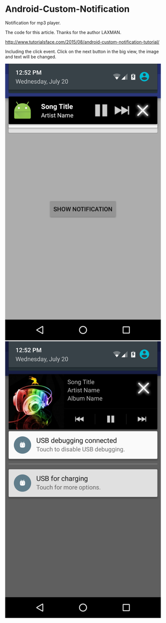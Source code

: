 # Android-Custom-Notification
Notification for mp3 player.

The code for this article. Thanks for the author LAXMAN. 

http://www.tutorialsface.com/2015/08/android-custom-notification-tutorial/

Including the click event. Click on the next button in the big view, the image and text will be changed.

![alt tag](https://github.com/yuxiaohui78/Android-Custom-Notification/blob/master/screenshot/1.png?raw=true)
![alt tag](https://github.com/yuxiaohui78/Android-Custom-Notification/blob/master/screenshot/2.png?raw=true)
